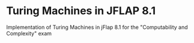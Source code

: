 # Turing Machines in JFLAP 8.1
Implementation of Turing Machines in jFlap 8.1 for the "Computability and Complexity" exam
